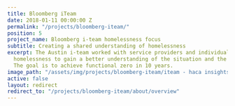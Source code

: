 ```yaml
---
title: Bloomberg iTeam
date: 2018-01-11 00:00:00 Z
permalink: "/projects/bloomberg-iteam/"
position: 5
project_name: Bloomberg i-team homelessness focus
subtitle: Creating a shared understanding of homelessness
excerpt: The Austin i-team worked with service providers and individuals experiencing
  homelessness to gain a better understanding of the situation and the people involved.
  The goal is to achieve functional zero in 10 years.
image_path: "/assets/img/projects/bloomberg-iteam/iteam - haca insights.JPG"
active: false
layout: redirect
redirect_to: "/projects/bloomberg-iteam/about/overview"
---
```


